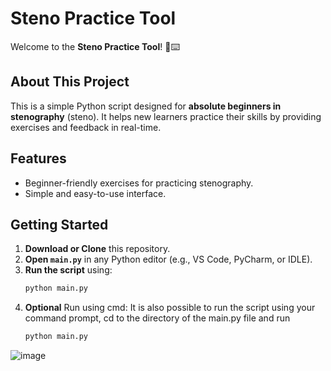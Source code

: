 # Steno Practice Tool  

Welcome to the **Steno Practice Tool**! 🎤⌨️  

## About This Project  
This is a simple Python script designed for **absolute beginners in stenography** (steno). It helps new learners practice their skills by providing exercises and feedback in real-time.  

## Features  
- Beginner-friendly exercises for practicing stenography.  
- Simple and easy-to-use interface.  

## Getting Started  
1. **Download or Clone** this repository.  
2. **Open `main.py`** in any Python editor (e.g., VS Code, PyCharm, or IDLE).    
3. **Run the script** using:  
   ```bash
   python main.py
   ```
4. **Optional** Run using cmd:
It is also possible to run the script using your command prompt, cd to the directory of the main.py file and run
   ```bash
   python main.py
   ```
![image](https://github.com/user-attachments/assets/b0a745c3-732b-4939-bcc4-6fdd6fc6aa80)


